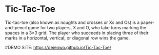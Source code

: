 # Tic-Tac-Toe
Tic-tac-toe (also known as noughts and crosses or Xs and Os) is a paper-and-pencil game for two players,
X and O, who take turns marking the spaces in a 3×3 grid. The player who succeeds 
in placing three of their marks in a horizontal, vertical, or diagonal row wins the game.

#DEMO SITE: https://dejenwo.github.io/Tic-Tac-Toe/
